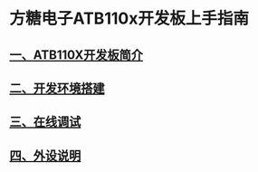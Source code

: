 # **方糖电子ATB110x开发板上手指南**

## [一、ATB110X开发板简介](./chapters/简介/zs110a简介.md)
## [二、开发环境搭建](./chapters/开发环境/开发环境搭建.md)
## [三、在线调试](./chapters/在线调试/在线调试.md)
## [四、外设说明](./chapters/peripheral/index.md)